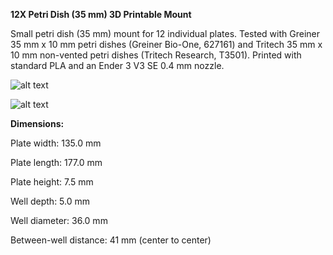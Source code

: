 **12X Petri Dish (35 mm) 3D Printable Mount**

Small petri dish (35 mm) mount for 12 individual plates. Tested with Greiner 35 mm x 10 mm petri dishes (Greiner Bio-One, 627161) and Tritech 35 mm x 10 mm non-vented petri dishes (Tritech Research, T3501). Printed with standard PLA and an Ender 3 V3 SE 0.4 mm nozzle. 

![alt text](https://github.com/MinkSieders/3d_printed_lab_parts/blob/main/12x_petri_plate/12x_35mm.png)

![alt text](https://github.com/MinkSieders/3d_printed_lab_parts/blob/main/12x_petri_plate/12x_35mm_printed.png)


**Dimensions:**

Plate width: 135.0 mm 

Plate length: 177.0 mm

Plate height: 7.5 mm


Well depth: 5.0 mm

Well diameter: 36.0 mm

Between-well distance: 41 mm (center to center)

